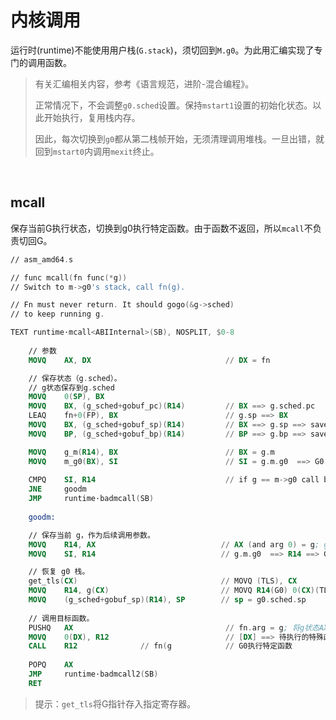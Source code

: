 # 内核调用

运行时(runtime)不能使用用户栈(`G.stack`)，须切回到`M.g0`。为此用汇编实现了专门的调用函数。

> 有关汇编相关内容，参考《语言规范，进阶-混合编程》。
>
> 正常情况下，不会调整`g0.sched`设置。保持`mstart1`设置的初始化状态。以此开始执行，复用栈内存。
>
> 因此，每次切换到`g0`都从第二栈帧开始，无须清理调用堆栈。一旦出错，就回到`mstart0`内调用`mexit`终止。

&nbsp;

## mcall

保存当前G执行状态，切换到g0执行特定函数。由于函数不返回，所以`mcall`不负责切回G。

```nasm
// asm_amd64.s

// func mcall(fn func(*g))
// Switch to m->g0's stack, call fn(g).

// Fn must never return. It should gogo(&g->sched)
// to keep running g.

TEXT runtime·mcall<ABIInternal>(SB), NOSPLIT, $0-8
    
    // 参数
    MOVQ    AX, DX                              // DX = fn

    // 保存状态（g.sched）。
    // g状态保存到g.sched
    MOVQ    0(SP), BX
    MOVQ    BX, (g_sched+gobuf_pc)(R14)         // BX ==> g.sched.pc
    LEAQ    fn+0(FP), BX                        // g.sp ==> BX
    MOVQ    BX, (g_sched+gobuf_sp)(R14)         // BX ==> g.sp ==> save ==> g.sched.sp
    MOVQ    BP, (g_sched+gobuf_bp)(R14)         // BP ==> g.bp ==> save ==> g.sched.bp

    MOVQ    g_m(R14), BX                        // BX = g.m
    MOVQ    m_g0(BX), SI                        // SI = g.m.g0  ==> G0
    
    CMPQ    SI, R14                             // if g == m->g0 call badmcall  // SI ==> G0  R14 ==> g
    JNE     goodm
    JMP     runtime·badmcall(SB)
    
    goodm:

    // 保存当前 g，作为后续调用参数。
    MOVQ    R14, AX                            // AX (and arg 0) = g; g保存到AX
    MOVQ    SI, R14                            // g.m.g0  ==> R14 ==> G0

    // 恢复 g0 栈。
    get_tls(CX)                                // MOVQ (TLS), CX                    // Set G in TLS, 
    MOVQ    R14, g(CX)                         // MOVQ R14(G0) 0(CX)(TLS*1)
    MOVQ    (g_sched+gobuf_sp)(R14), SP        // sp = g0.sched.sp
    
    // 调用目标函数。
    PUSHQ   AX                                  // fn.arg = g; 将g状态AX保存到stack
    MOVQ    0(DX), R12                          // [DX] ==> 待执行的特殊函数
    CALL    R12              // fn(g            // G0执行特定函数
    
    POPQ    AX
    JMP     runtime·badmcall2(SB)
    RET
```

> 提示：`get_tls`将G指针存入指定寄存器。
